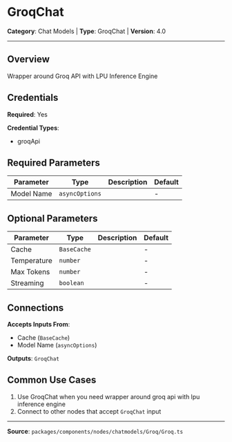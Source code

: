 # GroqChat

**Category**: Chat Models | **Type**: GroqChat | **Version**: 4.0

---

## Overview

Wrapper around Groq API with LPU Inference Engine

## Credentials

**Required**: Yes

**Credential Types**:
- groqApi

## Required Parameters

| Parameter | Type | Description | Default |
|-----------|------|-------------|---------|
| Model Name | `asyncOptions` |  | - |

## Optional Parameters

| Parameter | Type | Description | Default |
|-----------|------|-------------|---------|
| Cache | `BaseCache` |  | - |
| Temperature | `number` |  | - |
| Max Tokens | `number` |  | - |
| Streaming | `boolean` |  | - |

## Connections

**Accepts Inputs From**:
- Cache (`BaseCache`)
- Model Name (`asyncOptions`)

**Outputs**: `GroqChat`

## Common Use Cases

1. Use GroqChat when you need wrapper around groq api with lpu inference engine
2. Connect to other nodes that accept `GroqChat` input

---

**Source**: `packages/components/nodes/chatmodels/Groq/Groq.ts`